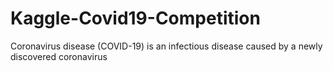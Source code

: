 # Kaggle-Covid19-Competition
Coronavirus disease (COVID-19) is an infectious disease caused by a newly discovered coronavirus
